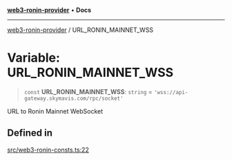 [**web3-ronin-provider**](../README.md) • **Docs**

***

[web3-ronin-provider](../globals.md) / URL\_RONIN\_MAINNET\_WSS

# Variable: URL\_RONIN\_MAINNET\_WSS

> `const` **URL\_RONIN\_MAINNET\_WSS**: `string` = `'wss://api-gateway.skymavis.com/rpc/socket'`

URL to Ronin Mainnet WebSocket

## Defined in

[src/web3-ronin-consts.ts:22](https://github.com/chuacw/web3-ronin-provider/blob/dab3da736520006c9aeb4dab1fb5f7a56228c341/src/web3-ronin-consts.ts#L22)
